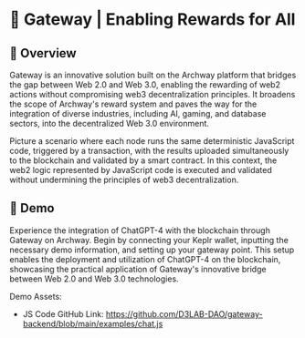 # 🧭 Gateway | Enabling Rewards for All

## 🔭 Overview

Gateway is an innovative solution built on the Archway platform that bridges the gap between Web 2.0 and Web 3.0, enabling the rewarding of web2 actions without compromising web3 decentralization principles. It broadens the scope of Archway's reward system and paves the way for the integration of diverse industries, including AI, gaming, and database sectors, into the decentralized Web 3.0 environment.

Picture a scenario where each node runs the same deterministic JavaScript code, triggered by a transaction, with the results uploaded simultaneously to the blockchain and validated by a smart contract. In this context, the web2 logic represented by JavaScript code is executed and validated without undermining the principles of web3 decentralization.


## 🤖 Demo

Experience the integration of ChatGPT-4 with the blockchain through Gateway on Archway.
Begin by connecting your Keplr wallet, inputting the necessary demo information, and setting up your gateway point.
This setup enables the deployment and utilization of ChatGPT-4 on the blockchain, showcasing the practical application of Gateway's innovative bridge between Web 2.0 and Web 3.0 technologies.

Demo Assets:
- JS Code GitHub Link: https://github.com/D3LAB-DAO/gateway-backend/blob/main/examples/chat.js
